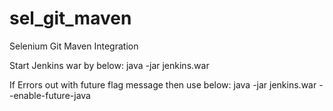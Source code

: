 # sel_git_maven
Selenium Git Maven Integration

Start Jenkins war by below:
java -jar jenkins.war

If Errors out with future flag message then use below:
java -jar jenkins.war --enable-future-java


